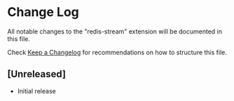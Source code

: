 # Change Log

All notable changes to the "redis-stream" extension will be documented in this file.

Check [Keep a Changelog](http://keepachangelog.com/) for recommendations on how to structure this file.

## [Unreleased]

- Initial release